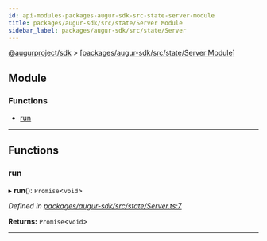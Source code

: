 ```yaml
---
id: api-modules-packages-augur-sdk-src-state-server-module
title: packages/augur-sdk/src/state/Server Module
sidebar_label: packages/augur-sdk/src/state/Server
---
```


[@augurproject/sdk](api-readme.md) > [[packages/augur-sdk/src/state/Server Module]](api-modules-packages-augur-sdk-src-state-server-module.md)

## Module

### Functions

* [run](api-modules-packages-augur-sdk-src-state-server-module.md#run)

---

## Functions

<a id="run"></a>

###  run

▸ **run**(): `Promise`<`void`>

*Defined in [packages/augur-sdk/src/state/Server.ts:7](https://github.com/AugurProject/augur/blob/b4365d6894/packages/augur-sdk/src/state/Server.ts#L7)*

**Returns:** `Promise`<`void`>

___

